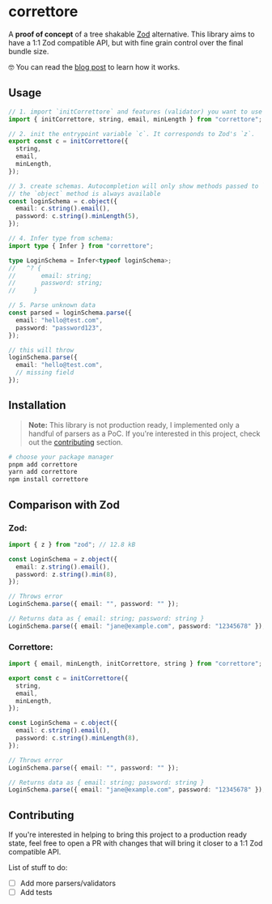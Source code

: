 # correttore

A **proof of concept** of a tree shakable [Zod](https://zod.dev/) alternative.
This library aims to have a 1:1 Zod compatible API, but with fine grain control over the final bundle size.

🤓 You can read the [blog post](https://softwaremill.com/a-novel-technique-for-creating-ergonomic-and-tree-shakable-typescript-libraries/) to learn how it works.

## Usage

```ts
// 1. import `initCorrettore` and features (validator) you want to use
import { initCorrettore, string, email, minLength } from "correttore"; // 0.54 kB

// 2. init the entrypoint variable `c`. It corresponds to Zod's `z`.
export const c = initCorrettore({
  string,
  email,
  minLength,
});

// 3. create schemas. Autocompletion will only show methods passed to `initCorrettore`.
// the `object` method is always available
const loginSchema = c.object({
  email: c.string().email(),
  password: c.string().minLength(5),
});

// 4. Infer type from schema:
import type { Infer } from "correttore";

type LoginSchema = Infer<typeof loginSchema>;
//   ^? {
//       email: string;
//       password: string;
//     }

// 5. Parse unknown data
const parsed = loginSchema.parse({
  email: "hello@test.com",
  password: "password123",
});

// this will throw
loginSchema.parse({
  email: "hello@test.com",
  // missing field
});
```

## Installation

> **Note:** This library is not production ready, I implemented only a handful of parsers as a PoC.
> If you're interested in this project, check out the [contributing](#contributing) section.

```sh
# choose your package manager
pnpm add correttore
yarn add correttore
npm install correttore
```

## Comparison with Zod

### Zod:

```ts
import { z } from "zod"; // 12.8 kB

const LoginSchema = z.object({
  email: z.string().email(),
  password: z.string().min(8),
});

// Throws error
LoginSchema.parse({ email: "", password: "" });

// Returns data as { email: string; password: string }
LoginSchema.parse({ email: "jane@example.com", password: "12345678" });
```

### Correttore:

```ts
import { email, minLength, initCorrettore, string } from "correttore"; // 0.54 kB

export const c = initCorrettore({
  string,
  email,
  minLength,
});

const LoginSchema = c.object({
  email: c.string().email(),
  password: c.string().minLength(8),
});

// Throws error
LoginSchema.parse({ email: "", password: "" });

// Returns data as { email: string; password: string }
LoginSchema.parse({ email: "jane@example.com", password: "12345678" });
```

## Contributing

If you're interested in helping to bring this project to a production ready state, feel free to open a PR with changes that will bring it closer to a 1:1 Zod compatible API.

List of stuff to do:

- [ ] Add more parsers/validators
- [ ] Add tests
